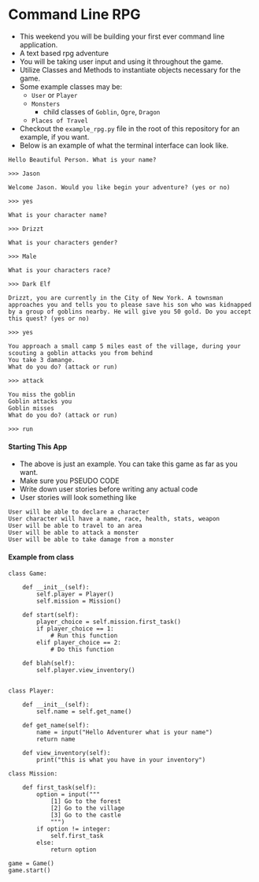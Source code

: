 # Command Line RPG

* This weekend you will be building your first ever command line application. 
* A text based rpg adventure
* You will be taking user input and using it throughout the game. 
* Utilize Classes and Methods to instantiate objects necessary for the game. 
* Some example classes may be:
	* `User` or `Player`
	* `Monsters`
		* child classes of `Goblin`, `Ogre`, `Dragon`
	* `Places of Travel`
* Checkout the `example_rpg.py` file in the root of this repository for an example, if you want.
* Below is an example of what the terminal interface can look like. 


```
Hello Beautiful Person. What is your name?

>>> Jason

Welcome Jason. Would you like begin your adventure? (yes or no)

>>> yes

What is your character name?

>>> Drizzt 

What is your characters gender?

>>> Male

What is your characters race?

>>> Dark Elf

Drizzt, you are currently in the City of New York. A townsman approaches you and tells you to please save his son who was kidnapped by a group of goblins nearby. He will give you 50 gold. Do you accept this quest? (yes or no)

>>> yes

You approach a small camp 5 miles east of the village, during your scouting a goblin attacks you from behind
You take 3 damange. 
What do you do? (attack or run)

>>> attack

You miss the goblin
Goblin attacks you 
Goblin misses
What do you do? (attack or run)

>>> run
```

#### Starting This App

* The above is just an example. You can take this game as far as you want. 
* Make sure you PSEUDO CODE
* Write down user stories before writing any actual code
* User stories will look something like

```
User will be able to declare a character
User character will have a name, race, health, stats, weapon
User will be able to travel to an area
User will be able to attack a monster
User will be able to take damage from a monster
```


#### Example from class

```
class Game:

    def __init__(self):
        self.player = Player()
        self.mission = Mission()
    
    def start(self):
        player_choice = self.mission.first_task()
        if player_choice == 1:
            # Run this function
        elif player_choice == 2:
            # Do this function

    def blah(self):
        self.player.view_inventory()


class Player:

    def __init__(self):
        self.name = self.get_name()

    def get_name(self):
        name = input("Hello Adventurer what is your name")
        return name

    def view_inventory(self):
        print("this is what you have in your inventory")

class Mission:

    def first_task(self):
        option = input("""
            [1] Go to the forest
            [2] Go to the village
            [3] Go to the castle
            """)
        if option != integer:
            self.first_task
        else:
            return option

game = Game()
game.start()
```



